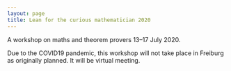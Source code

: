 ```yaml
---
layout: page
title: Lean for the curious mathematician 2020
---
```


A workshop on maths and theorem provers 13–17 July 2020.

Due to the COVID19 pandemic, this workshop will not take place in
Freiburg as originally planned. It will be virtual meeting.
